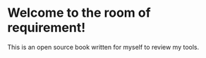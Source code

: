 
# Welcome to the room of requirement!

This is an open source book written for myself to review my tools.
